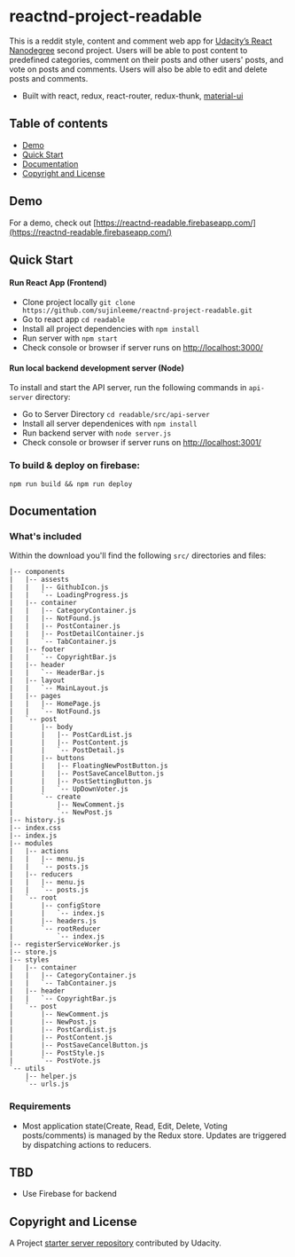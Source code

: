 # reactnd-project-readable

This is a reddit style, content and comment web app for [Udacity’s React Nanodegree](https://www.udacity.com/course/react-nanodegree--nd019) second project. Users will be able to post content to predefined categories, comment on their posts and other users' posts, and vote on posts and comments. Users will also be able to edit and delete posts and comments.

* Built with react, redux, react-router, redux-thunk, [material-ui](https://github.com/callemall/material-ui)

## Table of contents
- [Demo](#demo)
- [Quick Start](#quick-start)
- [Documentation](#documentation)
- [Copyright and License](#copyright-and-license)

## Demo
For a demo, check out [https://reactnd-readable.firebaseapp.com/](https://reactnd-readable.firebaseapp.com/)

## Quick Start
#### Run React App (Frontend)
* Clone project locally `git clone https://github.com/sujinleeme/reactnd-project-readable.git`
* Go to react app `cd readable`
* Install all project dependencies with `npm install`
* Run server with `npm start`
* Check console or browser if server runs on [http://localhost:3000/](http://localhost:3000/)


#### Run local backend development server (Node)
To install and start the API server, run the following commands in  `api-server` directory:

* Go to Server Directory `cd readable/src/api-server`
* Install all server dependenices with `npm install`
* Run backend server with `node server.js`
* Check console or browser if server runs on [http://localhost:3001/](http://localhost:3001/)

### To build & deploy on firebase:
```
npm run build && npm run deploy
```

## Documentation
### What's included
Within the download you'll find the following `src/` directories and files:
```
|-- components
|   |-- assests
|   |   |-- GithubIcon.js
|   |   `-- LoadingProgress.js
|   |-- container
|   |   |-- CategoryContainer.js
|   |   |-- NotFound.js
|   |   |-- PostContainer.js
|   |   |-- PostDetailContainer.js
|   |   `-- TabContainer.js
|   |-- footer
|   |   `-- CopyrightBar.js
|   |-- header
|   |   `-- HeaderBar.js
|   |-- layout
|   |   `-- MainLayout.js
|   |-- pages
|   |   |-- HomePage.js
|   |   `-- NotFound.js
|   `-- post
|       |-- body
|       |   |-- PostCardList.js
|       |   |-- PostContent.js
|       |   `-- PostDetail.js
|       |-- buttons
|       |   |-- FloatingNewPostButton.js
|       |   |-- PostSaveCancelButton.js
|       |   |-- PostSettingButton.js
|       |   `-- UpDownVoter.js
|       `-- create
|           |-- NewComment.js
|           `-- NewPost.js
|-- history.js
|-- index.css
|-- index.js
|-- modules
|   |-- actions
|   |   |-- menu.js
|   |   `-- posts.js
|   |-- reducers
|   |   |-- menu.js
|   |   `-- posts.js
|   `-- root
|       |-- configStore
|       |   `-- index.js
|       |-- headers.js
|       `-- rootReducer
|           `-- index.js
|-- registerServiceWorker.js
|-- store.js
|-- styles
|   |-- container
|   |   |-- CategoryContainer.js
|   |   `-- TabContainer.js
|   |-- header
|   |   `-- CopyrightBar.js
|   `-- post
|       |-- NewComment.js
|       |-- NewPost.js
|       |-- PostCardList.js
|       |-- PostContent.js
|       |-- PostSaveCancelButton.js
|       |-- PostStyle.js
|       `-- PostVote.js
`-- utils
    |-- helper.js
    `-- urls.js
```
### Requirements
* Most application state(Create, Read, Edit, Delete, Voting posts/comments) is managed by the Redux store. Updates are triggered by dispatching actions to reducers.

## TBD
* Use Firebase for backend

## Copyright and License 
A Project [starter server repository](https://github.com/udacity/reactnd-project-readable-starter) contributed by Udacity.
